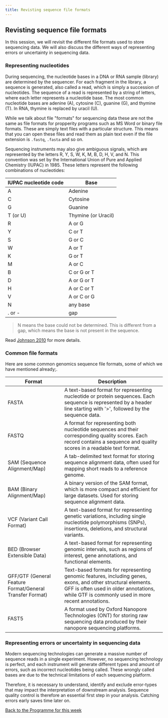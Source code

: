 ```yaml
---
title: Revisting sequence file formats
---
```


## Revisting sequence file formats
In this session, we will revisit the different file formats used to store sequencing data. We will also discuss the different ways of representing errors or uncertainty in sequencing data.

### Representing nucleotides 
During sequencing, the nucleotide bases in a DNA or RNA sample (library) are determined by the sequencer. For each fragment in the library, a sequence is generated, also called a read, which is simply a succession of nucleotides. The sequence of a read is represented by a string of letters, where each letter represents a nucleotide base. The most common nucleotide bases are adenine (A), cytosine (C), guanine (G), and thymine (T). In RNA, thymine is replaced by uracil (U). 

While we talk about file "formats" for sequencing data these are not the same as file formats for propperity programs such as MS Word or binary file formats. These are simply text files with a particular structure. This means that you can open these files and read them as plain text even if the file extension is `.fastq`, `.fasta` and so on. 

Sequencing instruments may also give ambiguous signals, which are represented by the letters R, Y, S, W, K, M, B, D, H, V, and N. This convention was set by the International Union of Pure and Applied Chemistry (IUPAC) in 1985. These letters represent the following combinations of nucleotides:

| IUPAC nucleotide code | Base                |
|-----------------------|---------------------|
| A                     | Adenine             |
| C                     | Cytosine            |
| G                     | Guanine             |
| T (or U)              | Thymine (or Uracil) |
| R                     | A or G              |
| Y                     | C or T              |
| S                     | G or C              |
| W                     | A or T              |
| K                     | G or T              |
| M                     | A or C              |
| B                     | C or G or T         |
| D                     | A or G or T         |
| H                     | A or C or T         |
| V                     | A or C or G         |
| N                     | any base            |
| . or -                | gap                 |

> N means the base could not be determined. This is different from a gap, which means the base is not present in the sequence.

Read [Johnson 2010](https://www.ncbi.nlm.nih.gov/pmc/articles/PMC2865858/) for more details. 

### Common file formats

Here are some common genomics sequence file formats, some of which we have mentioned already;. 

| Format               | Description                                            |
|----------------------|--------------------------------------------------------|
| FASTA                | A text-based format for representing nucleotide or protein sequences. Each sequence is represented by a header line starting with '>', followed by the sequence data.       |
| FASTQ                | A format for representing both nucleotide sequences and their corresponding quality scores. Each record contains a sequence and quality scores in a readable text format.        |
| SAM (Sequence Alignment/Map) | A tab-delimited text format for storing sequence alignment data, often used for mapping short reads to a reference genome.      |
| BAM (Binary Alignment/Map) | A binary version of the SAM format, which is more compact and efficient for large datasets. Used for storing sequence alignment data.        |
| VCF (Variant Call Format) | A text-based format for representing genetic variations, including single nucleotide polymorphisms (SNPs), insertions, deletions, and structural variants.        |
| BED (Browser Extensible Data) | A text-based format for representing genomic intervals, such as regions of interest, gene annotations, and functional elements.        |
| GFF/GTF (General Feature Format/General Transfer Format) | Text-based formats for representing genomic features, including genes, exons, and other structural elements. GFF is often used in older annotations, while GTF is commonly used in more recent annotations.   |
| FAST5               | A format used by Oxford Nanopore Technologies (ONT) for storing raw sequencing data produced by their nanopore sequencing platforms. |


### Representing errors or uncertainty  in sequencing data

Modern sequencing technologies can generate a massive number of sequence reads in a single experiment. However, no sequencing technology is perfect, and each instrument will generate different types and amount of errors, such as incorrect nucleotides being called. These wrongly called bases are due to the technical limitations of each sequencing platform.

Therefore, it is necessary to understand, identify and exclude error-types that may impact the interpretation of downstream analysis. Sequence quality control is therefore an essential first step in your analysis. Catching errors early saves time later on.

[Back to the Programme for this week](week-2-programme.md)
